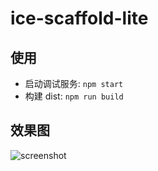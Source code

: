 # ice-scaffold-lite

## 使用

- 启动调试服务: `npm start`
- 构建 dist: `npm run build`

## 效果图

![screenshot](https://img.alicdn.com/tfs/TB1CjPVw4naK1RjSZFBXXcW7VXa-2872-1580.png)

